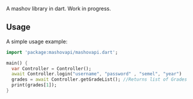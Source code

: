 A mashov library in dart. Work in progress. 

## Usage

A simple usage example:

```dart
import 'package:mashovapi/mashovapi.dart';

main() {
  var Controller = Controller();
  await Controller.login("username", "password" , "semel", "year")
  grades = await Controller.getGradeList(); //Returns list of Grades
  print(grades[1]);
}
```
